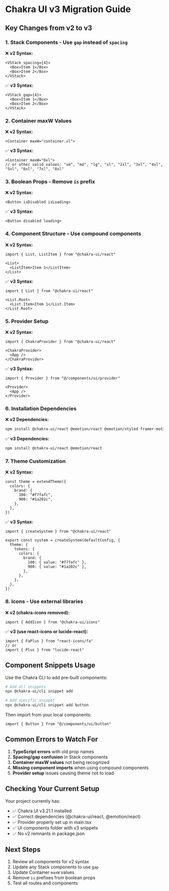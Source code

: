# Chakra UI v3 Migration Guide

## Key Changes from v2 to v3

### 1. Stack Components - Use `gap` instead of `spacing`

❌ **v2 Syntax:**
```tsx
<VStack spacing={4}>
  <Box>Item 1</Box>
  <Box>Item 2</Box>
</VStack>
```

✅ **v3 Syntax:**
```tsx
<VStack gap={4}>
  <Box>Item 1</Box>
  <Box>Item 2</Box>
</VStack>
```

### 2. Container maxW Values

❌ **v2 Syntax:**
```tsx
<Container maxW="container.xl">
```

✅ **v3 Syntax:**
```tsx
<Container maxW="6xl">
// or other valid values: "sm", "md", "lg", "xl", "2xl", "3xl", "4xl", "5xl", "6xl", "7xl", "8xl"
```

### 3. Boolean Props - Remove `is` prefix

❌ **v2 Syntax:**
```tsx
<Button isDisabled isLoading>
```

✅ **v3 Syntax:**
```tsx
<Button disabled loading>
```

### 4. Component Structure - Use compound components

❌ **v2 Syntax:**
```tsx
import { List, ListItem } from "@chakra-ui/react"

<List>
  <ListItem>Item 1</ListItem>
</List>
```

✅ **v3 Syntax:**
```tsx
import { List } from "@chakra-ui/react"

<List.Root>
  <List.Item>Item 1</List.Item>
</List.Root>
```

### 5. Provider Setup

❌ **v2 Syntax:**
```tsx
import { ChakraProvider } from "@chakra-ui/react"

<ChakraProvider>
  <App />
</ChakraProvider>
```

✅ **v3 Syntax:**
```tsx
import { Provider } from "@/components/ui/provider"

<Provider>
  <App />
</Provider>
```

### 6. Installation Dependencies

❌ **v2 Dependencies:**
```bash
npm install @chakra-ui/react @emotion/react @emotion/styled framer-motion
```

✅ **v3 Dependencies:**
```bash
npm install @chakra-ui/react @emotion/react
```

### 7. Theme Customization

❌ **v2 Syntax:**
```tsx
const theme = extendTheme({
  colors: {
    brand: {
      100: "#f7fafc",
      900: "#1a202c",
    },
  },
})
```

✅ **v3 Syntax:**
```tsx
import { createSystem } from "@chakra-ui/react"

export const system = createSystem(defaultConfig, {
  theme: {
    tokens: {
      colors: {
        brand: {
          100: { value: "#f7fafc" },
          900: { value: "#1a202c" },
        },
      },
    },
  },
})
```

### 8. Icons - Use external libraries

❌ **v2 (chakra-icons removed):**
```tsx
import { AddIcon } from "@chakra-ui/icons"
```

✅ **v3 (use react-icons or lucide-react):**
```tsx
import { FaPlus } from "react-icons/fa"
// or
import { Plus } from "lucide-react"
```

## Component Snippets Usage

Use the Chakra CLI to add pre-built components:

```bash
# Add all snippets
npx @chakra-ui/cli snippet add

# Add specific snippet
npx @chakra-ui/cli snippet add button
```

Then import from your local components:
```tsx
import { Button } from "@/components/ui/button"
```

## Common Errors to Watch For

1. **TypeScript errors** with old prop names
2. **Spacing/gap confusion** in Stack components  
3. **Container maxW values** not being recognized
4. **Missing component imports** when using compound components
5. **Provider setup** issues causing theme not to load

## Checking Your Current Setup

Your project currently has:
- ✅ Chakra UI v3.21.1 installed
- ✅ Correct dependencies (@chakra-ui/react, @emotion/react)
- ✅ Provider properly set up in main.tsx
- ✅ UI components folder with v3 snippets
- ✅ No v2 remnants in package.json

## Next Steps

1. Review all components for v2 syntax
2. Update any Stack components to use `gap`
3. Update Container `maxW` values  
4. Remove `is` prefixes from boolean props
5. Test all routes and components 